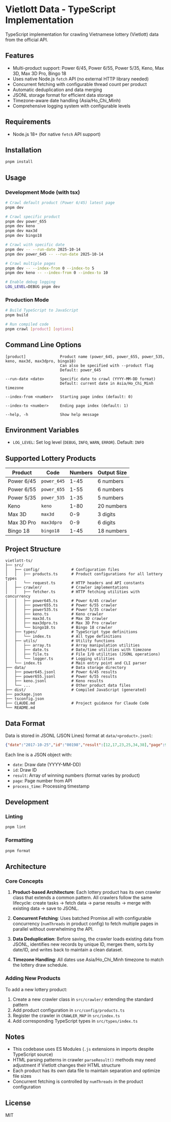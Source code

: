 # Vietlott Data - TypeScript Implementation

TypeScript implementation for crawling Vietnamese lottery (Vietlott) data from the official API.

## Features

- Multi-product support: Power 6/45, Power 6/55, Power 5/35, Keno, Max 3D, Max 3D Pro, Bingo 18
- Uses native Node.js `fetch` API (no external HTTP library needed)
- Concurrent fetching with configurable thread count per product
- Automatic deduplication and data merging
- JSONL storage format for efficient data storage
- Timezone-aware date handling (Asia/Ho_Chi_Minh)
- Comprehensive logging system with configurable levels

## Requirements

- Node.js 18+ (for native `fetch` API support)

## Installation

```bash
pnpm install
```

## Usage

### Development Mode (with tsx)

```bash
# Crawl default product (Power 6/45) latest page
pnpm dev

# Crawl specific product
pnpm dev power_655
pnpm dev keno
pnpm dev max3d
pnpm dev bingo18

# Crawl with specific date
pnpm dev -- --run-date 2025-10-14
pnpm dev power_645 -- --run-date 2025-10-14

# Crawl multiple pages
pnpm dev -- --index-from 0 --index-to 5
pnpm dev keno -- --index-from 0 --index-to 10

# Enable debug logging
LOG_LEVEL=DEBUG pnpm dev
```

### Production Mode

```bash
# Build TypeScript to JavaScript
pnpm build

# Run compiled code
pnpm crawl [product] [options]
```

## Command Line Options

```
[product]               Product name (power_645, power_655, power_535, keno, max3d, max3dpro, bingo18)
                        Can also be specified with --product flag
                        Default: power_645

--run-date <date>       Specific date to crawl (YYYY-MM-DD format)
                        Default: current date in Asia/Ho_Chi_Minh timezone

--index-from <number>   Starting page index (default: 0)

--index-to <number>     Ending page index (default: 1)

--help, -h              Show help message
```

## Environment Variables

- `LOG_LEVEL`: Set log level (`DEBUG`, `INFO`, `WARN`, `ERROR`). Default: `INFO`

## Supported Lottery Products

| Product | Code | Numbers | Output Size |
|---------|------|---------|-------------|
| Power 6/45 | `power_645` | 1-45 | 6 numbers |
| Power 6/55 | `power_655` | 1-55 | 6 numbers |
| Power 5/35 | `power_535` | 1-35 | 5 numbers |
| Keno | `keno` | 1-80 | 20 numbers |
| Max 3D | `max3d` | 0-9 | 3 digits |
| Max 3D Pro | `max3dpro` | 0-9 | 6 digits |
| Bingo 18 | `bingo18` | 1-45 | 18 numbers |

## Project Structure

```
vietlott-ts/
├── src/
│   ├── config/              # Configuration files
│   │   ├── products.ts      # Product configurations for all lottery types
│   │   └── request.ts       # HTTP headers and API constants
│   ├── crawler/             # Crawler implementations
│   │   ├── fetcher.ts       # HTTP fetching utilities with concurrency
│   │   ├── power645.ts      # Power 6/45 crawler
│   │   ├── power655.ts      # Power 6/55 crawler
│   │   ├── power535.ts      # Power 5/35 crawler
│   │   ├── keno.ts          # Keno crawler
│   │   ├── max3d.ts         # Max 3D crawler
│   │   ├── max3dpro.ts      # Max 3D Pro crawler
│   │   └── bingo18.ts       # Bingo 18 crawler
│   ├── types/               # TypeScript type definitions
│   │   └── index.ts         # All type definitions
│   ├── utils/               # Utility functions
│   │   ├── array.ts         # Array manipulation utilities
│   │   ├── date.ts          # Date/time utilities with timezone
│   │   ├── file.ts          # File I/O utilities (JSONL operations)
│   │   └── logger.ts        # Logging utilities
│   └── index.ts             # Main entry point and CLI parser
├── data/                    # Data storage directory
│   ├── power645.jsonl       # Power 6/45 results
│   ├── power655.jsonl       # Power 6/55 results
│   ├── keno.jsonl           # Keno results
│   └── ...                  # Other product data files
├── dist/                    # Compiled JavaScript (generated)
├── package.json
├── tsconfig.json
├── CLAUDE.md                # Project guidance for Claude Code
└── README.md
```

## Data Format

Data is stored in JSONL (JSON Lines) format at `data/<product>.jsonl`:

```json
{"date":"2017-10-25","id":"00198","result":[12,17,23,25,34,38],"page":99,"process_time":"2023-01-30 14:08:46.805928"}
```

Each line is a JSON object with:
- `date`: Draw date (YYYY-MM-DD)
- `id`: Draw ID
- `result`: Array of winning numbers (format varies by product)
- `page`: Page number from API
- `process_time`: Processing timestamp

## Development

### Linting

```bash
pnpm lint
```

### Formatting

```bash
pnpm format
```

## Architecture

### Core Concepts

1. **Product-based Architecture**: Each lottery product has its own crawler class that extends a common pattern. All crawlers follow the same lifecycle: create tasks → fetch data → parse results → merge with existing data → save to JSONL.

2. **Concurrent Fetching**: Uses batched Promise.all with configurable concurrency (`numThreads` in product config) to fetch multiple pages in parallel without overwhelming the API.

3. **Data Deduplication**: Before saving, the crawler loads existing data from JSONL, identifies new records by unique ID, merges them, sorts by date/ID, and writes back to maintain a clean dataset.

4. **Timezone Handling**: All dates use Asia/Ho_Chi_Minh timezone to match the lottery draw schedule.

### Adding New Products

To add a new lottery product:

1. Create a new crawler class in `src/crawler/` extending the standard pattern
2. Add product configuration in `src/config/products.ts`
3. Register the crawler in `CRAWLER_MAP` in `src/index.ts`
4. Add corresponding TypeScript types in `src/types/index.ts`

## Notes

- This codebase uses ES Modules (`.js` extensions in imports despite TypeScript source)
- HTML parsing patterns in crawler `parseResult()` methods may need adjustment if Vietlott changes their HTML structure
- Each product has its own data file to maintain separation and optimize file sizes
- Concurrent fetching is controlled by `numThreads` in the product configuration

## License

MIT
